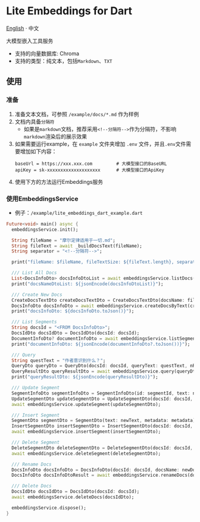 # Lite Embeddings for Dart

[English](README.md) · 中文

大模型嵌入工具服务

- 支持的向量数据库: Chroma
- 支持的类型：纯文本，包括`Markdown`、`TXT`

## 使用

### 准备

1. 准备文本文档，可参照 `/example/docs/*.md` 作为样例
2. 文档内具备`分隔符`
    - 如果是`markdown`文档，推荐采用`<!--分隔符-->`作为分隔符，不影响`markdown`渲染后的展示效果
3. 如果需要运行example，在 `example` 文件夹增加 `.env` 文件，并且`.env`文件需要增加如下内容：
     ```properties
     baseUrl = https://xxx.xxx.com         # 大模型接口的BaseURL
     apiKey = sk-xxxxxxxxxxxxxxxxxxxx      # 大模型接口的ApiKey
     ```
4. 使用下方的方法运行Embeddings服务

### 使用EmbeddingsService
- 例子：`/example/lite_embeddings_dart_example.dart`

```dart
Future<void> main() async {
  embeddingsService.init();

  String fileName = "摩尔定律适用于一切.md";
  String fileText = await _buildDocsText(fileName);
  String separator = "<!--分隔符-->";

  print("fileName: $fileName, fileTextSize: ${fileText.length}, separator: $separator");

  /// List All Docs
  List<DocsInfoDto> docsInfoDtoList = await embeddingsService.listDocs();
  print("docsNameDtoList: ${jsonEncode(docsInfoDtoList)}");

  /// Create New Docs
  CreateDocsTextDto createDocsTextDto = CreateDocsTextDto(docsName: fileName, text: fileText, separator: separator, metadata: {"vdb": "chroma", "embeddings_model": embeddingsModel});
  DocsInfoDto docsInfoDto = await embeddingsService.createDocsByText(createDocsTextDto);
  print("docsInfoDto: ${docsInfoDto.toJson()}");

  /// List Segments
  String docsId = "<FROM DocsInfoDto>";
  DocsIdDto docsIdDto = DocsIdDto(docsId: docsId);
  DocumentInfoDto? documentInfoDto = await embeddingsService.listSegments(docsIdDto);
  print("documentInfoDto: ${jsonEncode(documentInfoDto?.toJson())}");

  /// Query
  String questText = "作者意识到什么？";
  QueryDto queryDto = QueryDto(docsId: docsId, queryText: questText, nResults: 3);
  QueryResultDto queryResultDto = await embeddingsService.query(queryDto);
  print("queryResultDto: ${jsonEncode(queryResultDto)}");

  /// Update Segment
  SegmentInfoDto segmentInfoDto = SegmentInfoDto(id: segmentId, text: newText, metadata: metadata);
  UpdateSegmentDto updateSegmentDto = UpdateSegmentDto(docsId: docsId, segment: segmentInfoDto);
  await embeddingsService.updateSegment(updateSegmentDto);

  /// Insert Segment
  SegmentDto segmentDto = SegmentDto(text: newText, metadata: metadata);
  InsertSegmentDto insertSegmentDto = InsertSegmentDto(docsId: docsId, segment: segmentDto, index: 2);
  await embeddingsService.insertSegment(insertSegmentDto);

  /// Delete Segment
  DeleteSegmentDto deleteSegmentDto = DeleteSegmentDto(docsId: docsId, id: segmentId);
  await embeddingsService.deleteSegment(deleteSegmentDto);

  /// Rename Docs
  DocsInfoDto docsInfoDto = DocsInfoDto(docsId: docsId, docsName: newDocsName);
  DocsInfoDto docsInfoDtoResult = await embeddingsService.renameDocs(docsInfoDto);

  /// Delete Docs
  DocsIdDto docsIdDto = DocsIdDto(docsId: docsId);
  await embeddingsService.deleteDocs(docsIdDto);

  embeddingsService.dispose();
}
```

